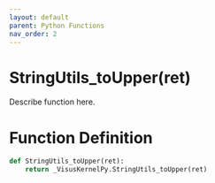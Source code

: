 ```yaml
---
layout: default
parent: Python Functions
nav_order: 2
---
```


# StringUtils_toUpper(ret)

Describe function here.

# Function Definition

```python
def StringUtils_toUpper(ret):
    return _VisusKernelPy.StringUtils_toUpper(ret)
```